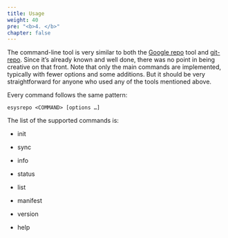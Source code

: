 ```yaml
---
title: Usage
weight: 40
pre: "<b>4. </b>"
chapter: false
---
```


The command-line tool is very similar to both the [Google
repo](https://gerrit.googlesource.com/git-repo/) tool and [git-repo](https://git-repo.info). Since
it’s already known and well done, there was no point in being creative on that front. Note that
only the main commands are implemented, typically with fewer options and some additions. But it
should be very straightforward for anyone who used any of the tools mentioned above.

Every command follows the same pattern:

```
esysrepo <COMMAND> [options …]
```

The list of the supported commands is:

* init

* sync

* info

* status

* list

* manifest

* version

* help
